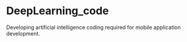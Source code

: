 # DeepLearning_code
Developing artificial intelligence coding required for mobile application development.
